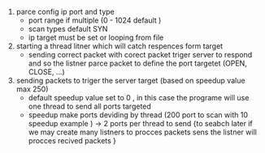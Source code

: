 1. parce config ip port and type
   - port range if multiple (0 - 1024 default )
   - scan types default SYN 
   - ip target must be set or looping from file
2. starting  a thread litner which will catch respences form target
   - sending correct packet with corect packet triger server to respond and so 
     the listner parce packet to define the port targetet (OPEN, CLOSE, ...)
3. sending packets to triger the server target (based on  speedup value max 250)
   - default speedup value set to 0 , in this case the programe will use one thread
     to send all ports targeted
   - speedup make ports deviding by thread (200 port to scan with 10 speedup example ) 
     -> 2 ports per thread to send 
{to seabch later if we may create many listners to procces packets sens the listner will procces recived packets } 